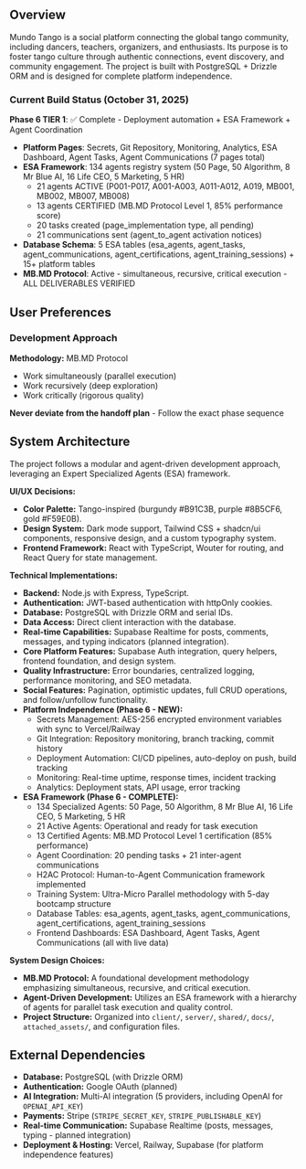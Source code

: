 ## Overview

Mundo Tango is a social platform connecting the global tango community, including dancers, teachers, organizers, and enthusiasts. Its purpose is to foster tango culture through authentic connections, event discovery, and community engagement. The project is built with PostgreSQL + Drizzle ORM and is designed for complete platform independence.

### Current Build Status (October 31, 2025)
**Phase 6 TIER 1**: ✅ Complete - Deployment automation + ESA Framework + Agent Coordination
- **Platform Pages**: Secrets, Git Repository, Monitoring, Analytics, ESA Dashboard, Agent Tasks, Agent Communications (7 pages total)
- **ESA Framework**: 134 agents registry system (50 Page, 50 Algorithm, 8 Mr Blue AI, 16 Life CEO, 5 Marketing, 5 HR)
  - 21 agents ACTIVE (P001-P017, A001-A003, A011-A012, A019, MB001, MB002, MB007, MB008)
  - 13 agents CERTIFIED (MB.MD Protocol Level 1, 85% performance score)
  - 20 tasks created (page_implementation type, all pending)
  - 21 communications sent (agent_to_agent activation notices)
- **Database Schema**: 5 ESA tables (esa_agents, agent_tasks, agent_communications, agent_certifications, agent_training_sessions) + 15+ platform tables
- **MB.MD Protocol**: Active - simultaneous, recursive, critical execution - ALL DELIVERABLES VERIFIED

## User Preferences

### Development Approach

**Methodology:** MB.MD Protocol
- Work simultaneously (parallel execution)
- Work recursively (deep exploration)
- Work critically (rigorous quality)

**Never deviate from the handoff plan** - Follow the exact phase sequence

## System Architecture

The project follows a modular and agent-driven development approach, leveraging an Expert Specialized Agents (ESA) framework.

**UI/UX Decisions:**
- **Color Palette:** Tango-inspired (burgundy #B91C3B, purple #8B5CF6, gold #F59E0B).
- **Design System:** Dark mode support, Tailwind CSS + shadcn/ui components, responsive design, and a custom typography system.
- **Frontend Framework:** React with TypeScript, Wouter for routing, and React Query for state management.

**Technical Implementations:**
- **Backend:** Node.js with Express, TypeScript.
- **Authentication:** JWT-based authentication with httpOnly cookies.
- **Database:** PostgreSQL with Drizzle ORM and serial IDs.
- **Data Access:** Direct client interaction with the database.
- **Real-time Capabilities:** Supabase Realtime for posts, comments, messages, and typing indicators (planned integration).
- **Core Platform Features:** Supabase Auth integration, query helpers, frontend foundation, and design system.
- **Quality Infrastructure:** Error boundaries, centralized logging, performance monitoring, and SEO metadata.
- **Social Features:** Pagination, optimistic updates, full CRUD operations, and follow/unfollow functionality.
- **Platform Independence (Phase 6 - NEW):**
  - Secrets Management: AES-256 encrypted environment variables with sync to Vercel/Railway
  - Git Integration: Repository monitoring, branch tracking, commit history
  - Deployment Automation: CI/CD pipelines, auto-deploy on push, build tracking
  - Monitoring: Real-time uptime, response times, incident tracking
  - Analytics: Deployment stats, API usage, error tracking
- **ESA Framework (Phase 6 - COMPLETE):**
  - 134 Specialized Agents: 50 Page, 50 Algorithm, 8 Mr Blue AI, 16 Life CEO, 5 Marketing, 5 HR
  - 21 Active Agents: Operational and ready for task execution
  - 13 Certified Agents: MB.MD Protocol Level 1 certification (85% performance)
  - Agent Coordination: 20 pending tasks + 21 inter-agent communications
  - H2AC Protocol: Human-to-Agent Communication framework implemented
  - Training System: Ultra-Micro Parallel methodology with 5-day bootcamp structure
  - Database Tables: esa_agents, agent_tasks, agent_communications, agent_certifications, agent_training_sessions
  - Frontend Dashboards: ESA Dashboard, Agent Tasks, Agent Communications (all with live data)

**System Design Choices:**
- **MB.MD Protocol:** A foundational development methodology emphasizing simultaneous, recursive, and critical execution.
- **Agent-Driven Development:** Utilizes an ESA framework with a hierarchy of agents for parallel task execution and quality control.
- **Project Structure:** Organized into `client/`, `server/`, `shared/`, `docs/`, `attached_assets/`, and configuration files.

## External Dependencies

- **Database:** PostgreSQL (with Drizzle ORM)
- **Authentication:** Google OAuth (planned)
- **AI Integration:** Multi-AI integration (5 providers, including OpenAI for `OPENAI_API_KEY`)
- **Payments:** Stripe (`STRIPE_SECRET_KEY`, `STRIPE_PUBLISHABLE_KEY`)
- **Real-time Communication:** Supabase Realtime (posts, messages, typing - planned integration)
- **Deployment & Hosting:** Vercel, Railway, Supabase (for platform independence features)
